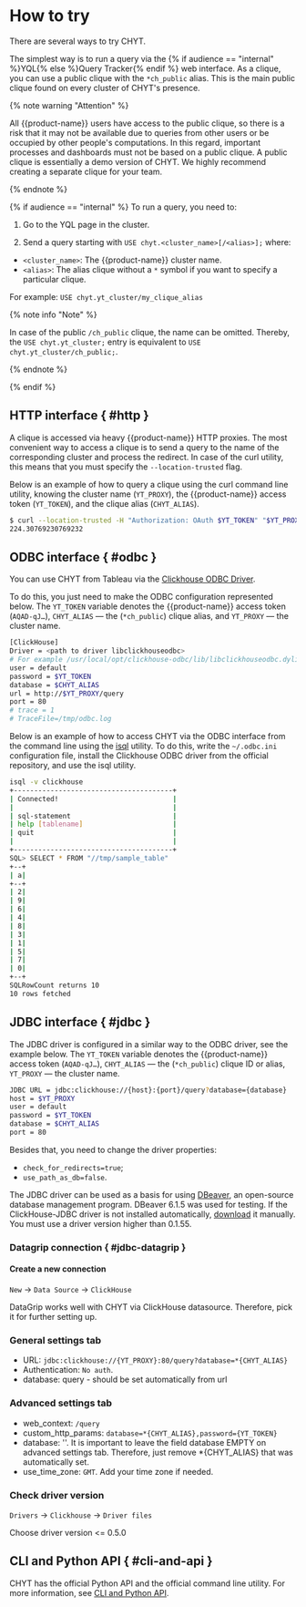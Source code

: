 # How to try

There are several ways to try CHYT.

The simplest way is to run a query via the {% if audience == "internal" %}YQL{% else %}Query Tracker{% endif %} web interface. As a clique, you can use a public clique with the `*ch_public` alias. This is the main public clique found on every cluster of CHYT's presence.

{% note warning "Attention" %}

All {{product-name}} users have access to the public clique, so there is a risk that it may not be available due to queries from other users or be occupied by other people's computations. In this regard, important processes and dashboards must not be based on a public clique. A public clique is essentially a demo version of CHYT. We highly recommend creating a separate clique for your team.

{% endnote %}

{% if audience == "internal" %}
To run a query, you need to:

1. Go to the YQL page in the cluster.

2. Send a query starting with `USE chyt.<cluster_name>[/<alias>];` where:
- `<cluster_name>`: The {{product-name}} cluster name.
- `<alias>`: The alias clique without a `*` symbol if you want to specify a particular clique.

For example: `USE chyt.yt_cluster/my_clique_alias`

{% note info "Note" %}

In case of the public `/ch_public` clique, the name can be omitted. Thereby, the `USE chyt.yt_cluster;` entry is equivalent to `USE chyt.yt_cluster/ch_public;`.

{% endnote %}

{% endif %}

## HTTP interface { #http }

A clique is accessed via heavy {{product-name}} HTTP proxies. The most convenient way to access a clique is to send a query to the name of the corresponding cluster and process the redirect. In case of the curl utility, this means that you must specify the `--location-trusted` flag.

Below is an example of how to query a clique using the curl command line utility, knowing the cluster name (`YT_PROXY`), the {{product-name}} access token (`YT_TOKEN`), and the clique alias (`CHYT_ALIAS`).

```bash
$ curl --location-trusted -H "Authorization: OAuth $YT_TOKEN" "$YT_PROXY/query?database=$CHYT_ALIAS" -d 'SELECT Avg(a) FROM "//sys/clickhouse/sample_table"'
224.30769230769232
```

## ODBC interface { #odbc }

You can use CHYT from Tableau via the [Clickhouse ODBC Driver](https://github.com/ClickHouse/clickhouse-odbc).

To do this, you just need to make the ODBC configuration represented below. The `YT_TOKEN` variable denotes the {{product-name}} access token (`AQAD-qJ…`), `CHYT_ALIAS` — the (`*ch_public`) clique alias, and `YT_PROXY` — the cluster name.

```bash
[ClickHouse]
Driver = <path to driver libclickhouseodbc>
# For example /usr/local/opt/clickhouse-odbc/lib/libclickhouseodbc.dylib
user = default
password = $YT_TOKEN
database = $CHYT_ALIAS
url = http://$YT_PROXY/query
port = 80
# trace = 1
# TraceFile=/tmp/odbc.log
```

Below is an example of how to access CHYT via the ODBC interface from the command line using the [isql](https://en.wikipedia.org/wiki/UnixODBC) utility. To do this, write the `~/.odbc.ini` configuration file, install the Clickhouse ODBC driver from the official repository, and use the isql utility.

```bash
isql -v clickhouse
+---------------------------------------+
| Connected!                            |
|                                       |
| sql-statement                         |
| help [tablename]                      |
| quit                                  |
|                                       |
+---------------------------------------+
SQL> SELECT * FROM "//tmp/sample_table"
+--+
| a|
+--+
| 2|
| 9|
| 6|
| 4|
| 8|
| 3|
| 1|
| 5|
| 7|
| 0|
+--+
SQLRowCount returns 10
10 rows fetched
```

## JDBC interface { #jdbc }

The JDBC driver is configured in a similar way to the ODBC driver, see the example below. The `YT_TOKEN` variable denotes the {{product-name}} access token (`AQAD-qJ…`), `CHYT_ALIAS` — the (`*ch_public`) clique ID or alias, `YT_PROXY` — the cluster name.


```bash
JDBC URL = jdbc:clickhouse://{host}:{port}/query?database={database}
host = $YT_PROXY
user = default
password = $YT_TOKEN
database = $CHYT_ALIAS
port = 80
```

Besides that, you need to change the driver properties:

- `check_for_redirects=true`;
- `use_path_as_db=false`.

The JDBC driver can be used as a basis for using [DBeaver](https://dbeaver.io), an open-source database management program. DBeaver 6.1.5 was used for testing. If the ClickHouse-JDBC driver is not installed automatically, [download](https://github.com/yandex/clickhouse-jdbc) it manually. You must use a driver version higher than 0.1.55.

### Datagrip connection { #jdbc-datagrip }

#### Create a new connection

`New` → `Data Source` → `ClickHouse`

DataGrip works well with CHYT via ClickHouse datasource. Therefore, pick it for further setting up.

### General settings tab

* URL: `jdbc:clickhouse://{YT_PROXY}:80/query?database=*{CHYT_ALIAS}`
* Authentication: `No auth`.
* database: query - should be set automatically from url

### Advanced settings tab

* web_context: `/query`
* custom_http_params: `database=*{CHYT_ALIAS},password={YT_TOKEN}`
* database: ''. It is important to leave the field database EMPTY on advanced settings tab. Therefore, just remove *{CHYT_ALIAS} that was automatically set.
* use_time_zone: `GMT`. Add your time zone if needed.

### Check driver version

`Drivers` → `Clickhouse` → `Driver files`

Choose driver version <= 0.5.0

## CLI and Python API { #cli-and-api }

CHYT has the official Python API and the official command line utility. For more information, see [CLI and Python API](../../../../user-guide/data-processing/chyt/cli-and-api.md).
